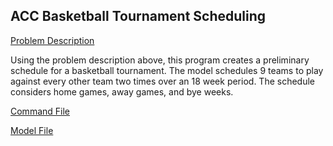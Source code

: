 ## ACC Basketball Tournament Scheduling


[Problem Description](http://mat.gsia.cmu.edu/trick/acc.pdf)

Using the problem description above, this program creates a preliminary schedule for a basketball tournament.  The model schedules 9 teams to play against every other team two times over an 18 week period.  The schedule considers home games, away games, and bye weeks.

[Command File](https://github.com/pawelmb57/operations_research_work/blob/master/basketball_tournament_scheduling/p2_cmd)

[Model File](https://github.com/pawelmb57/operations_research_work/blob/master/basketball_tournament_scheduling/p2_mod)

